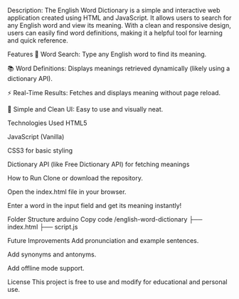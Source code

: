 Description:
The English Word Dictionary is a simple and interactive web application created using HTML and JavaScript. It allows users to search for any English word and view its meaning. With a clean and responsive design, users can easily find word definitions, making it a helpful tool for learning and quick reference.

Features
🔎 Word Search: Type any English word to find its meaning.

📚 Word Definitions: Displays meanings retrieved dynamically (likely using a dictionary API).

⚡ Real-Time Results: Fetches and displays meaning without page reload.

🎨 Simple and Clean UI: Easy to use and visually neat.

Technologies Used
HTML5

JavaScript (Vanilla)

CSS3 for basic styling

 Dictionary API (like Free Dictionary API) for fetching meanings

How to Run
Clone or download the repository.

Open the index.html file in your browser.

Enter a word in the input field and get its meaning instantly!

Folder Structure
arduino
Copy code
/english-word-dictionary
  ├── index.html
  ├── script.js
  
Future Improvements
Add pronunciation and example sentences.

Add synonyms and antonyms.

Add offline mode support.

License
This project is free to use and modify for educational and personal use.

